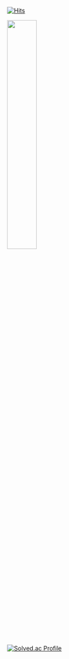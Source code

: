 [![Hits](https://hits.seeyoufarm.com/api/count/incr/badge.svg?url=https%3A%2F%2Fgithub.com%2Fsdiaeyu6n%2F&count_bg=%239DD2E3&title_bg=%23FDBAF2&icon=&icon_color=%23E7E7E7&title=hits&edge_flat=false)](https://hits.seeyoufarm.com)

<img src="https://user-images.githubusercontent.com/89725142/212603164-44c698f1-cf94-4a93-a925-c10311cf050b.png" width="37%">

[![Solved.ac Profile](http://mazassumnida.wtf/api/generate_badge?boj=nadia)](https://solved.ac/nadia)
<!-- 
![sdiaeyu6n's GitHub stats](https://github-readme-stats.vercel.app/api?username=sdiaeyu6n&show_icons=true&theme=dark) -->
<!-- ![Top Langs](https://github-readme-stats.vercel.app/api/top-langs/?username=sdiaeyu6n&layout=compact&theme=dark) -->

